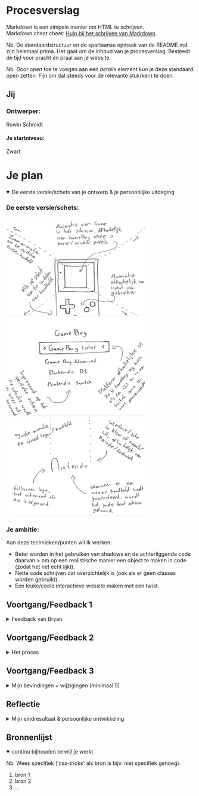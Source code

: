 # Procesverslag
Markdown is een simpele manier om HTML te schrijven.  
Markdown cheat cheet: [Hulp bij het schrijven van Markdown](https://github.com/adam-p/markdown-here/wiki/Markdown-Cheatsheet).

Nb. De standaardstructuur en de spartaanse opmaak van de README.md zijn helemaal prima. Het gaat om de inhoud van je procesverslag. Besteedt de tijd voor pracht en praal aan je website.

Nb. Door *open* toe te voegen aan een *details* element kun je deze standaard open zetten. Fijn om dat steeds voor de relevante stuk(ken) te doen.





## Jij

### Ontwerper:
Rowin Schmidt

#### Je startniveau:
Zwart





# Je plan

<details open>
  <summary>De eerste versie/schets van je ontwerp & je persoonlijke uitdaging</summary>

  ### De eerste versie/schets:
  <img src="readme-images/GameBoy-schets.png" width="375px" alt="eerste versie/schets 1">
  <img src="readme-images/GameBoy-schets2.png" width="375px" alt="eerste versie/schets 2">
  <img src="readme-images/GameBoy-schets3.png" width="375px" alt="eerste versie/schets 3">


  ### Je ambitie: 
  Aan deze technieken/punten wil ik werken:
  - Beter worden in het gebruiken van shadows en de achterliggende code daarvan > om op een realistische manier een object te maken in code (zodat het net echt lijkt).
  - Nette code schrijven dat overzichtelijk is (ook als er geen classes worden gebruikt).
  - Een leuke/coole interactieve website maken met een twist.
 
</details>




## Voortgang/Feedback 1

<details>
  <summary>Feedback van Bryan</summary>

  ### Bevinding 1:
  Tijdens de eerste feedback ronde had ik nog niet veel om te laten zien, dus veel moest nog worden uitgewerkt. Echter is er positieve feedback gegeven op de schetsen.

  #### oplossing:
  Zo maak ik goed gebruik van progressive disclosure (dmv de lijst in de interface om een handheld te selecteren) en zit het concept goed in elkaar om uit te kunnen gaan werken.



  ### Bevinding 2:
  Ook kwam naar voren dat het wellicht leuk is om naast het tonen van de de handhelds, ook nog wat extra's toe te voegen in het scherm of in het algemeen als easteregg.

  #### oplossing:
  Ik ga dus binnen het scherm nog wat animaties toevoegen en ik zal kijken waar een easteregg passend is per apparaat. Zo moet deze natuurlijk niet teveel opvallen, maar moet het wel leuk zijn om te kunnen ontdekken.



  ### Bevinding 3:
  Het uitwerken van 5+ handhelds zal op deze manier te veel tijd kosten voor deze periode.
  
  #### oplossing:
  Ik ga nu maximaal 3 handhelds uitwerken: de eerste gameboy, de DS Lite en de Switch. Zo heb ik een overbrugging van telkens 10/15 jaar en laat ik dus alsnog een tijdlijn zien, maar dan meer globaal.

</details>




## Voortgang/Feedback 2

<details>
  <summary>Het proces</summary>
  
  ### Uitwerking 1:
  Na het schetsen begin je met het omzetten naar code.Om een realistisch beeld te maken uit code, trek ik de afbeelding van het desbetreffende apparaat als het ware over door deze achter de html elementen te positioneren. De html elementen hebben dan een lichte opacity, zodat ik deze precies op de juiste plek kan zetten. Eerst werk ik globaal de elementen uit d.m.v. felle kleuren en later zal ik deze omzetten naar de correcte kleur. Als laatste stap voeg ik dingen als shading en shadows toe om het beeld realistischer te maken.

  <img src="readme-images/dsl-1.png" width="375px" alt="stap 1 DS Lite">
  <img src="readme-images/dsl-2.png" width="375px" alt="stap 2 DS Lite">
  <img src="readme-images/dsl-3.png" width="375px" alt="stap 3 DS Lite">

  

  ### Uitwerking 2:
   Uiteindelijk worden de elementen dus volledig met schaduw en shading aangevuld, waardoor het er behoorlijk realistisch uit gaat zien. Ook de interface met het menu is afgerond. Hier kan je switchen naar de andere apparaten (door te klikken op start, wordt dit scherm geopend). Dit is het resultaat van de GameBoy.

  <img src="readme-images/gb-1.png" width="375px" alt="uitwerking GameBoy">
  <img src="readme-images/gb-2.png" width="375px" alt="uitwerking GameBoy interface">

</details>



## Voortgang/Feedback 3

<details>
  <summary>Mijn bevindingen + wijzigingen (minimaal 5)</summary>
  
  ### Bevinding 1:
  Omschrijving van wat er nog niet orde was (tekst en afbeeding(en)).

  #### oplossing:
  Beschrijving hoe je het hebt hebt opgelost of als het niet gelukt is hoe je het zou oplossen (tekst en afbeeding(en)).



  ### Bevinding 2:
  Omschrijving van wat er nog niet orde was (tekst en afbeeding(en)).

  #### oplossing:
  Beschrijving hoe je het hebt hebt opgelost of als het niet gelukt is hoe je het zou oplossen (tekst en afbeeding(en)).



  ### Bevinding 3:
  ...

</details>




## Reflectie

<details>
  <summary>Mijn eindresultaat & persoonlijke ontwikkeling</summary>

  ### Je uitkomst - karakteristiek screenshot(s):
  <img src="readme-images/dummy-plaatje.jpg" width="375px" alt="final ontwerp">


  ### Dit ging goed/Heb ik geleerd: 
  Korte omschrijving met plaatje(s)

  <img src="readme-images/dummy-plaatje.jpg" width="375px" alt="top">


  ### Dit was lastig/Is niet gelukt:
  Korte omschrijving met plaatje(s)

  <img src="readme-images/dummy-plaatje.jpg" width="375px" alt="bummer">
</details>





## Bronnenlijst

<details open>
<summary>continu bijhouden terwijl je werkt</summary>

Nb. Wees specifiek ('css-tricks' als bron is bijv. niet specifiek genoeg).

1. bron 1
2. bron 2
3. ...

</details>
